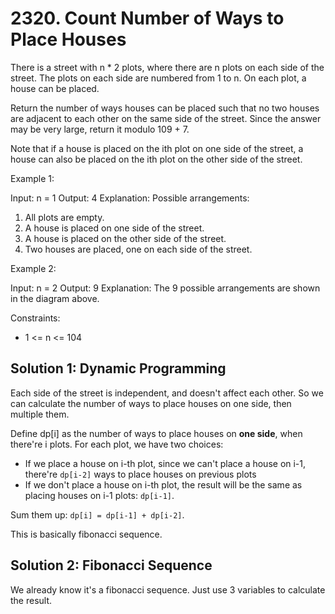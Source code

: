 # 2320. Count Number of Ways to Place Houses
There is a street with n * 2 plots, where there are n plots on each side of the street. The plots on each side are numbered from 1 to n. On each plot, a house can be placed.

Return the number of ways houses can be placed such that no two houses are adjacent to each other on the same side of the street. Since the answer may be very large, return it modulo 109 + 7.

Note that if a house is placed on the ith plot on one side of the street, a house can also be placed on the ith plot on the other side of the street.

Example 1:

Input: n = 1
Output: 4
Explanation: 
Possible arrangements:

1. All plots are empty.
2. A house is placed on one side of the street.
3. A house is placed on the other side of the street.
4. Two houses are placed, one on each side of the street.

Example 2:

Input: n = 2
Output: 9
Explanation: The 9 possible arrangements are shown in the diagram above.

Constraints:

* 1 <= n <= 104

## Solution 1: Dynamic Programming
Each side of the street is independent, and doesn't affect each other. So we can calculate the number of ways to place houses on one side, then multiple them.

Define dp[i] as the number of ways to place houses on **one side**, when there're i plots. For each plot, we have two choices:

* If we place a house on i-th plot, since we can't place a house on i-1, there're `dp[i-2]` ways to place houses on previous plots
* If we don't place a house on i-th plot, the result will be the same as placing houses on i-1 plots: `dp[i-1]`.

Sum them up: `dp[i] = dp[i-1] + dp[i-2]`.

This is basically fibonacci sequence.

## Solution 2: Fibonacci Sequence
We already know it's a fibonacci sequence. Just use 3 variables to calculate the result.
